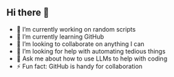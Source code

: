 ## Hi there 👋
- 🔭 I’m currently working on random scripts
- 🌱 I’m currently learning GitHub
- 👯 I’m looking to collaborate on anything I can
- 🤔 I’m looking for help with automating tedious things
- 💬 Ask me about how to use LLMs to help with coding
- ⚡ Fun fact: GitHub is handy for collaboration
<!--
**peteatmyfitz/peteatmyfitz** is a ✨ _special_ ✨ repository because its `README.md` (this file) appears on your GitHub profile.

Here are some ideas to get you started:

## - 🔭 I’m currently working on ...
- 🌱 I’m currently learning ...
- 👯 I’m looking to collaborate on ...
- 🤔 I’m looking for help with ...
- 💬 Ask me about ...
- 📫 How to reach me: ...
- 😄 Pronouns: ...
- ⚡ Fun fact: ...
-->
